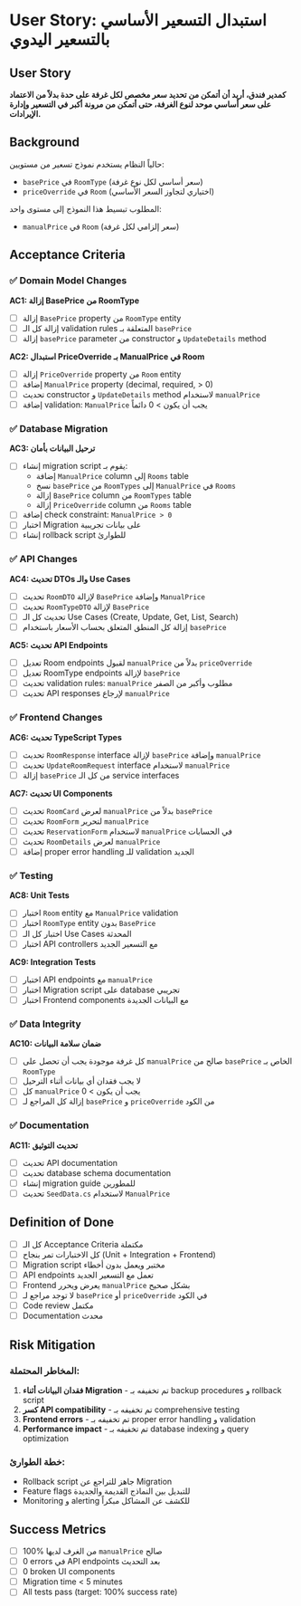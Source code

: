 # User Story: استبدال التسعير الأساسي بالتسعير اليدوي

## User Story

**كمدير فندق، أريد أن أتمكن من تحديد سعر مخصص لكل غرفة على حدة بدلاً من الاعتماد على سعر أساسي موحد لنوع الغرفة، حتى أتمكن من مرونة أكبر في التسعير وإدارة الإيرادات.**

## Background

حالياً النظام يستخدم نموذج تسعير من مستويين:
- `basePrice` في `RoomType` (سعر أساسي لكل نوع غرفة)
- `priceOverride` في `Room` (اختياري لتجاوز السعر الأساسي)

المطلوب تبسيط هذا النموذج إلى مستوى واحد:
- `manualPrice` في `Room` (سعر إلزامي لكل غرفة)

## Acceptance Criteria

### ✅ Domain Model Changes

**AC1: إزالة BasePrice من RoomType**
- [ ] إزالة `BasePrice` property من `RoomType` entity
- [ ] إزالة كل الـ validation rules المتعلقة بـ `basePrice`
- [ ] إزالة `basePrice` parameter من constructor و `UpdateDetails` method

**AC2: استبدال PriceOverride بـ ManualPrice في Room**
- [ ] إزالة `PriceOverride` property من `Room` entity
- [ ] إضافة `ManualPrice` property (decimal, required, > 0)
- [ ] تحديث constructor و `UpdateDetails` method لاستخدام `manualPrice`
- [ ] إضافة validation: `ManualPrice` يجب أن يكون > 0 دائماً

### ✅ Database Migration

**AC3: ترحيل البيانات بأمان**
- [ ] إنشاء migration script يقوم بـ:
  - إضافة `ManualPrice` column إلى `Rooms` table
  - نسخ `basePrice` من `RoomTypes` إلى `ManualPrice` في `Rooms`
  - إزالة `BasePrice` column من `RoomTypes` table
  - إزالة `PriceOverride` column من `Rooms` table
- [ ] إضافة check constraint: `ManualPrice > 0`
- [ ] اختبار Migration على بيانات تجريبية
- [ ] إنشاء rollback script للطوارئ

### ✅ API Changes

**AC4: تحديث DTOs والـ Use Cases**
- [ ] تحديث `RoomDTO` لإزالة `BasePrice` وإضافة `ManualPrice`
- [ ] تحديث `RoomTypeDTO` لإزالة `BasePrice`
- [ ] تحديث كل الـ Use Cases (Create, Update, Get, List, Search)
- [ ] إزالة كل المنطق المتعلق بحساب الأسعار باستخدام `basePrice`

**AC5: تحديث API Endpoints**
- [ ] تعديل Room endpoints لقبول `manualPrice` بدلاً من `priceOverride`
- [ ] تعديل RoomType endpoints لإزالة `basePrice`
- [ ] تحديث validation rules: `manualPrice` مطلوب وأكبر من الصفر
- [ ] تحديث API responses لإرجاع `manualPrice`

### ✅ Frontend Changes

**AC6: تحديث TypeScript Types**
- [ ] تحديث `RoomResponse` interface لإزالة `basePrice` وإضافة `manualPrice`
- [ ] تحديث `UpdateRoomRequest` interface لاستخدام `manualPrice`
- [ ] إزالة `basePrice` من كل الـ service interfaces

**AC7: تحديث UI Components**
- [ ] تحديث `RoomCard` لعرض `manualPrice` بدلاً من `basePrice`
- [ ] تحديث `RoomForm` لتحرير `manualPrice`
- [ ] تحديث `ReservationForm` لاستخدام `manualPrice` في الحسابات
- [ ] تحديث `RoomDetails` لعرض `manualPrice`
- [ ] إضافة proper error handling للـ validation الجديد

### ✅ Testing

**AC8: Unit Tests**
- [ ] اختبار `Room` entity مع `ManualPrice` validation
- [ ] اختبار `RoomType` entity بدون `BasePrice`
- [ ] اختبار كل الـ Use Cases المحدثة
- [ ] اختبار API controllers مع التسعير الجديد

**AC9: Integration Tests**
- [ ] اختبار API endpoints مع `manualPrice`
- [ ] اختبار Migration script على database تجريبي
- [ ] اختبار Frontend components مع البيانات الجديدة

### ✅ Data Integrity

**AC10: ضمان سلامة البيانات**
- [ ] كل غرفة موجودة يجب أن تحصل على `manualPrice` صالح من `basePrice` الخاص بـ `RoomType`
- [ ] لا يجب فقدان أي بيانات أثناء الترحيل
- [ ] كل `manualPrice` يجب أن يكون > 0
- [ ] إزالة كل المراجع لـ `basePrice` و `priceOverride` من الكود

### ✅ Documentation

**AC11: تحديث التوثيق**
- [ ] تحديث API documentation
- [ ] تحديث database schema documentation
- [ ] إنشاء migration guide للمطورين
- [ ] تحديث `SeedData.cs` لاستخدام `ManualPrice`

## Definition of Done

- [ ] كل الـ Acceptance Criteria مكتملة
- [ ] كل الاختبارات تمر بنجاح (Unit + Integration + Frontend)
- [ ] Migration script مختبر ويعمل بدون أخطاء
- [ ] API endpoints تعمل مع التسعير الجديد
- [ ] Frontend يعرض ويحرر `manualPrice` بشكل صحيح
- [ ] لا توجد مراجع لـ `basePrice` أو `priceOverride` في الكود
- [ ] Code review مكتمل
- [ ] Documentation محدث

## Risk Mitigation

### المخاطر المحتملة:
1. **فقدان البيانات أثناء Migration** - تم تخفيفه بـ backup procedures و rollback script
2. **كسر API compatibility** - تم تخفيفه بـ comprehensive testing
3. **Frontend errors** - تم تخفيفه بـ proper error handling و validation
4. **Performance impact** - تم تخفيفه بـ database indexing و query optimization

### خطة الطوارئ:
- Rollback script جاهز للتراجع عن Migration
- Feature flags للتبديل بين النماذج القديمة والجديدة
- Monitoring و alerting للكشف عن المشاكل مبكراً

## Success Metrics

- [ ] 100% من الغرف لديها `manualPrice` صالح
- [ ] 0 errors في API endpoints بعد التحديث
- [ ] 0 broken UI components
- [ ] Migration time < 5 minutes
- [ ] All tests pass (target: 100% success rate)
